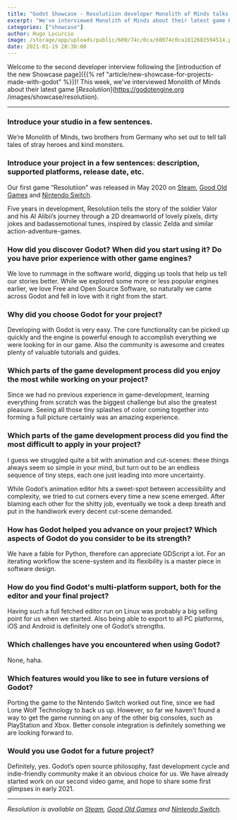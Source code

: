 ```yaml
---
title: "Godot Showcase - Resolutiion developer Monolith of Minds talks about their experience"
excerpt: "We've interviewed Monolith of Minds about their latest game Resolutiion. It was released in May 2020 and is available on Windows, macOS, Linux and Nintendo Switch."
categories: ["showcase"]
author: Hugo Locurcio
image: /storage/app/uploads/public/600/74c/0ca/60074c0ca1012683594514.png
date: 2021-01-19 20:30:00
---
```


Welcome to the second developer interview following the [introduction of the new Showcase page]({{% ref "article/new-showcase-for-projects-made-with-godot" %}})! This week, we've interviewed Monolith of Minds about their latest game [*Resolutiion*](https://godotengine.org /images/showcase/resolutiion).

___

### Introduce your studio in a few sentences.

We’re Monolith of Minds, two brothers from Germany who set out to tell tall tales of stray heroes and kind monsters.

### Introduce your project in a few sentences: description, supported platforms, release date, etc.

Our first game “Resolutiion” was released in May 2020 on [Steam](https://store.steampowered.com/app/975150/Resolutiion/), [Good Old Games](https://www.gog.com/game/resolutiion) and [Nintendo Switch](https://www.nintendo.com/games/detail/resolutiion-switch/).

Five years in development, Resolutiion tells the story of the soldier Valor and his AI Alibii’s journey through a 2D dreamworld of lovely pixels, dirty jokes and badassemotional tunes, inspired by classic Zelda and similar action-adventure-games.

### How did you discover Godot? When did you start using it? Do you have prior experience with other game engines?

We love to rummage in the software world, digging up tools that help us tell our stories better. While we explored some more or less popular engines earlier, we love Free and Open Source Software, so naturally we came across Godot and fell in love with it right from the start.

### Why did you choose Godot for your project?

Developing with Godot is very easy. The core functionality can be picked up quickly and the engine is powerful enough to accomplish everything we were looking for in our game. Also the community is awesome and creates plenty of valuable tutorials and guides.

### Which parts of the game development process did you enjoy the most while working on your project?

Since we had no previous experience in game-development, learning everything from scratch was the biggest challenge but also the greatest pleasure. Seeing all those tiny splashes of color coming together into forming a full picture certainly was an amazing experience.

### Which parts of the game development process did you find the most difficult to apply in your project?

I guess we struggled quite a bit with animation and cut-scenes: these things always seem so simple in your mind, but turn out to be an endless sequence of tiny steps, each one just leading into more uncertainty.

While Godot’s animation editor hits a sweet-spot between accessibility and complexity, we tried to cut corners every time a new scene emerged. After blaming each other for the shitty job, eventually we took a deep breath and put in the handiwork every decent cut-scene demanded.

### How has Godot helped you advance on your project? Which aspects of Godot do you consider to be its strength?

We have a fable for Python, therefore can appreciate GDScript a lot. For an iterating workflow the scene-system and its flexibility is a master piece in software design.

### How do you find Godot's multi-platform support, both for the editor and your final project?

Having such a full fetched editor run on Linux was probably a big selling point for us when we started. Also being able to export to all PC platforms, iOS and Android is definitely one of Godot’s strengths.

### Which challenges have you encountered when using Godot?

None, haha.

### Which features would you like to see in future versions of Godot?

Porting the game to the Nintendo Switch worked out fine, since we had Lone Wolf Technology to back us up. However, so far we haven’t found a way to get the game running on any of the other big consoles, such as PlayStation and Xbox. Better console integration is definitely something we are looking forward to.

### Would you use Godot for a future project?

Definitely, yes. Godot’s open source philosophy, fast development cycle and indie-friendly community make it an obvious choice for us. We have already started work on our second video game, and hope to share some first glimpses in early 2021.

___

*Resolutiion is available on [Steam](https://store.steampowered.com/app/975150/Resolutiion/), [Good Old Games](https://www.gog.com/game/resolutiion) and [Nintendo Switch](https://www.nintendo.com/games/detail/resolutiion-switch/).*
